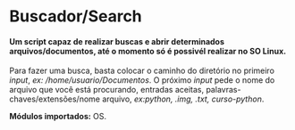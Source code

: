 # Buscador/Search

#### Um script capaz de realizar buscas e abrir determinados arquivos/documentos, até o momento só é possivél realizar no SO Linux.
   Para fazer uma busca, basta colocar o caminho do diretório no primeiro *input*, *ex: /home/usuario/Documentos*. O próximo *input* pede o nome do arquivo que você está procurando, entradas aceitas, palavras-chaves/extensões/nome arquivo, *ex:python, .img, .txt, curso-python*.
    
   
   **Módulos importados:** OS.
